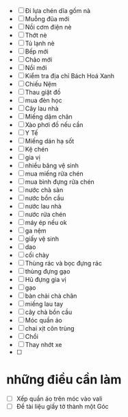 - [ ] Đi lựa chén dĩa gốm nà
- [ ] Muỗng đũa mới
- [ ] Nồi cơm điện nè
- [ ] Thớt nè
- [ ] Tủ lạnh nè
- [ ] Bếp mới
- [ ] Chảo mới
- [ ] Nồi mới
- [ ] Kiểm tra địa chỉ Bách Hoá Xanh
- [ ] Chiếu Nệm
- [ ] Thau giặt đồ
- [ ] mua đèn học
- [ ] Cây lau nhà
- [ ] Miếng dậm chân
- [ ] Xào phơi đồ nếu cần
- [ ] Y Tế
- [ ] Miếng dán hạ sốt
- [ ] Kệ chén
- [ ] gia vị
- [ ] nhiều băng vệ sinh
- [ ] mua miếng rửa chén
- [ ] mua bình đựng rửa chén
- [ ] nước chà sàn
- [ ] nước bồn cầu
- [ ] nước lau nhà 
- [ ] nước rửa chén
- [ ] máy ép nếu ok
- [ ] ga nệm
- [ ] giấy vệ sinh
- [ ] dao
- [ ] cối chày
- [ ] Thùng rác và bọc đựng rác
- [ ] thùng đựng gạo
- [ ] Hũ đựng gia vị
- [ ] gạo
- [ ] bàn chải chà chân
- [ ] miếng lau tay
- [ ] cây chà bồn cầu
- [ ] Móc quần áo
- [ ] chai xịt côn trùng
- [ ] Chổi
- [ ] Thay nhớt xe 
- [ ] 
# những điều cần làm
- [ ] Xếp quần áo trên móc vào vali
- [ ] Để tài liệu giấy tờ thành một Góc 